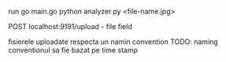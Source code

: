 run go main.go
python analyzer.py <file-name.jpg>

POST localhost:9191/upload - file field

fisierele uploadate respecta un namin convention
TODO: naming conventionul sa fie bazat pe time stamp
